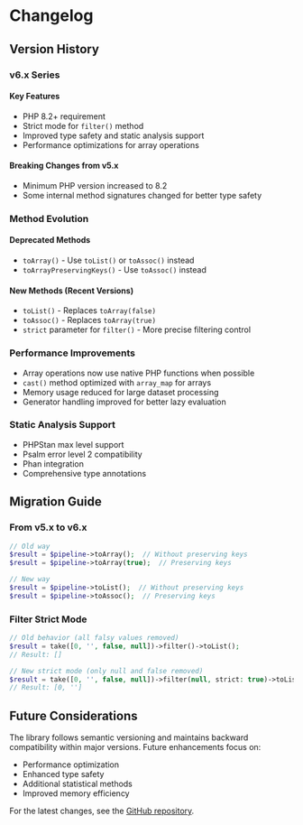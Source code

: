 # Changelog

## Version History

### v6.x Series

#### Key Features
- PHP 8.2+ requirement
- Strict mode for `filter()` method
- Improved type safety and static analysis support
- Performance optimizations for array operations

#### Breaking Changes from v5.x
- Minimum PHP version increased to 8.2
- Some internal method signatures changed for better type safety

### Method Evolution

#### Deprecated Methods
- `toArray()` - Use `toList()` or `toAssoc()` instead
- `toArrayPreservingKeys()` - Use `toAssoc()` instead

#### New Methods (Recent Versions)
- `toList()` - Replaces `toArray(false)`
- `toAssoc()` - Replaces `toArray(true)`
- `strict` parameter for `filter()` - More precise filtering control

### Performance Improvements

- Array operations now use native PHP functions when possible
- `cast()` method optimized with `array_map` for arrays
- Memory usage reduced for large dataset processing
- Generator handling improved for better lazy evaluation

### Static Analysis Support

- PHPStan max level support
- Psalm error level 2 compatibility
- Phan integration
- Comprehensive type annotations

## Migration Guide

### From v5.x to v6.x

```php
// Old way
$result = $pipeline->toArray();  // Without preserving keys
$result = $pipeline->toArray(true);  // Preserving keys

// New way
$result = $pipeline->toList();  // Without preserving keys
$result = $pipeline->toAssoc();  // Preserving keys
```

### Filter Strict Mode

```php
// Old behavior (all falsy values removed)
$result = take([0, '', false, null])->filter()->toList();
// Result: []

// New strict mode (only null and false removed)
$result = take([0, '', false, null])->filter(null, strict: true)->toList();
// Result: [0, '']
```

## Future Considerations

The library follows semantic versioning and maintains backward compatibility within major versions. Future enhancements focus on:

- Performance optimization
- Enhanced type safety
- Additional statistical methods
- Improved memory efficiency

For the latest changes, see the [GitHub repository](https://github.com/sanmai/pipeline).